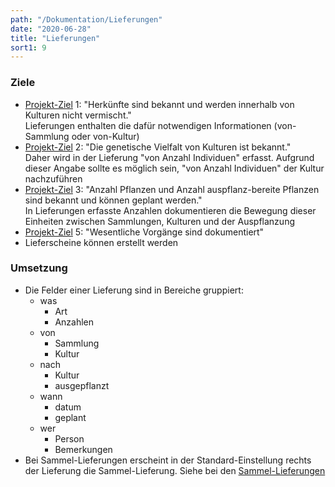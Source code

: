 ```yaml
---
path: "/Dokumentation/Lieferungen"
date: "2020-06-28"
title: "Lieferungen"
sort1: 9
---
```


### Ziele
- [Projekt-Ziel](/Dokumentation/Ziele) 1: "Herkünfte sind bekannt und werden innerhalb von Kulturen nicht vermischt."<br/>
  Lieferungen enthalten die dafür notwendigen Informationen (von-Sammlung oder von-Kultur)
- [Projekt-Ziel](/Dokumentation/Ziele) 2: "Die genetische Vielfalt von Kulturen ist bekannt."<br/>
  Daher wird in der Lieferung "von Anzahl Individuen" erfasst. Aufgrund dieser Angabe sollte es möglich sein, "von Anzahl Individuen" der Kultur nachzuführen 
- [Projekt-Ziel](/Dokumentation/Ziele) 3: "Anzahl Pflanzen und Anzahl auspflanz-bereite Pflanzen sind bekannt und können geplant werden."<br/>
  In Lieferungen erfasste Anzahlen dokumentieren die Bewegung dieser Einheiten zwischen Sammlungen, Kulturen und der Auspflanzung
- [Projekt-Ziel](/Dokumentation/Ziele) 5: "Wesentliche Vorgänge sind dokumentiert"
- Lieferscheine können erstellt werden

### Umsetzung
- Die Felder einer Lieferung sind in Bereiche gruppiert: 
  - was
    - Art
    - Anzahlen
  - von
    - Sammlung
    - Kultur
  - nach
    - Kultur
    - ausgepflanzt
  - wann
    - datum
    - geplant
  - wer
    - Person
    - Bemerkungen
- Bei Sammel-Lieferungen erscheint in der Standard-Einstellung rechts der Lieferung die Sammel-Lieferung. Siehe bei den [Sammel-Lieferungen](/Dokumentation/Sammel-Lieferungen)